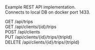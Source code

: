 Example REST API implementation.  
Connects to local DB on docker port 1433.  

GET /api/trips  
GET /api/clients/{id}/trips  
POST /api/clients  
PUT /api/clients/{id}/trips/{tripId}  
DELETE /api/clients/{id}/trips/{tripId}  

